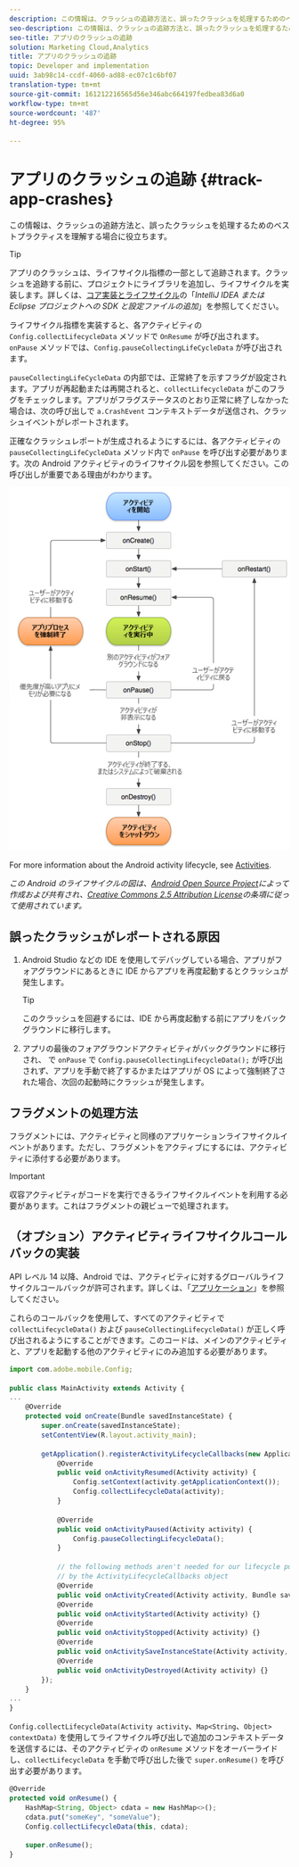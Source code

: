 ```yaml
---
description: この情報は、クラッシュの追跡方法と、誤ったクラッシュを処理するためのベストプラクティスを理解する場合に役立ちます。
seo-description: この情報は、クラッシュの追跡方法と、誤ったクラッシュを処理するためのベストプラクティスを理解する場合に役立ちます。
seo-title: アプリのクラッシュの追跡
solution: Marketing Cloud,Analytics
title: アプリのクラッシュの追跡
topic: Developer and implementation
uuid: 3ab98c14-ccdf-4060-ad88-ec07c1c6bf07
translation-type: tm+mt
source-git-commit: 161212216565d56e346abc664197fedbea83d6a0
workflow-type: tm+mt
source-wordcount: '487'
ht-degree: 95%

---
```



# アプリのクラッシュの追跡 {#track-app-crashes}

この情報は、クラッシュの追跡方法と、誤ったクラッシュを処理するためのベストプラクティスを理解する場合に役立ちます。

>[!TIP]
>
>アプリのクラッシュは、ライフサイクル指標の一部として追跡されます。クラッシュを追跡する前に、プロジェクトにライブラリを追加し、ライフサイクルを実装します。詳しくは、[コア実装とライフサイクル](/help/android/getting-started/dev-qs.md)の「*IntelliJ IDEA または Eclipse プロジェクトへの SDK と設定ファイルの追加*」を参照してください。

ライフサイクル指標を実装すると、各アクティビティの `Config.collectLifecycleData` メソッドで `OnResume` が呼び出されます。`onPause` メソッドでは、`Config.pauseCollectingLifeCycleData` が呼び出されます。

`pauseCollectingLifeCycleData` の内部では、正常終了を示すフラグが設定されます。アプリが再起動または再開されると、`collectLifecycleData` がこのフラグをチェックします。アプリがフラグステータスのとおり正常に終了しなかった場合は、次の呼び出しで `a.CrashEvent` コンテキストデータが送信され、クラッシュイベントがレポートされます。

正確なクラッシュレポートが生成されるようにするには、各アクティビティの `pauseCollectingLifeCycleData` メソッド内で `onPause` を呼び出す必要があります。次の Android アクティビティのライフサイクル図を参照してください。この呼び出しが重要である理由がわかります。

![](assets/android-lifecycle.png)

For more information about the Android activity lifecycle, see [Activities](https://developer.android.com/guide/components/activities.html).

*この Android のライフサイクルの図は、[Android Open Source Project](https://source.android.com/)によって作成および共有され、[Creative Commons 2.5 Attribution License](https://creativecommons.org/licenses/by/2.5/)の条項に従って使用されています。*

## 誤ったクラッシュがレポートされる原因

1. Android Studio などの IDE を使用してデバッグしている場合、アプリがフォアグラウンドにあるときに IDE からアプリを再度起動するとクラッシュが発生します。

   >[!TIP]
   >
   >このクラッシュを回避するには、IDE から再度起動する前にアプリをバックグラウンドに移行します。

1. アプリの最後のフォアグラウンドアクティビティがバックグラウンドに移行され、 で `onPause` で `Config.pauseCollectingLifecycleData();` が呼び出されず、アプリを手動で終了するかまたはアプリが OS によって強制終了された場合、次回の起動時にクラッシュが発生します。

## フラグメントの処理方法

フラグメントには、アクティビティと同様のアプリケーションライフサイクルイベントがあります。ただし、フラグメントをアクティブにするには、アクティビティに添付する必要があります。

>[!IMPORTANT]
>
>収容アクティビティがコードを実行できるライフサイクルイベントを利用する必要があります。これはフラグメントの親ビューで処理されます。

## （オプション）アクティビティライフサイクルコールバックの実装

API レベル 14 以降、Android では、アクティビティに対するグローバルライフサイクルコールバックが許可されます。詳しくは、「[アプリケーション](https://developer.android.com/reference/android/app/Application)」を参照してください。

これらのコールバックを使用して、すべてのアクティビティで `collectLifecycleData()` および `pauseCollectingLifecycleData()` が正しく呼び出されるようにすることができます。このコードは、メインのアクティビティと、アプリを起動する他のアクティビティにのみ追加する必要があります。

```js
import com.adobe.mobile.Config; 
  
public class MainActivity extends Activity { 
... 
    @Override 
    protected void onCreate(Bundle savedInstanceState) { 
        super.onCreate(savedInstanceState); 
        setContentView(R.layout.activity_main); 
  
        getApplication().registerActivityLifecycleCallbacks(new Application.ActivityLifecycleCallbacks() { 
            @Override 
            public void onActivityResumed(Activity activity) { 
                Config.setContext(activity.getApplicationContext()); 
                Config.collectLifecycleData(activity); 
            } 
  
            @Override 
            public void onActivityPaused(Activity activity) {     
                Config.pauseCollectingLifecycleData(); 
            } 
    
            // the following methods aren't needed for our lifecycle purposes, but are required to be implemented 
            // by the ActivityLifecycleCallbacks object 
            @Override 
            public void onActivityCreated(Activity activity, Bundle savedInstanceState) {} 
            @Override 
            public void onActivityStarted(Activity activity) {} 
            @Override 
            public void onActivityStopped(Activity activity) {} 
            @Override 
            public void onActivitySaveInstanceState(Activity activity, Bundle outState) {} 
            @Override 
            public void onActivityDestroyed(Activity activity) {} 
        }); 
    } 
... 
}
```

`Config.collectLifecycleData(Activity activity`、`Map<String`、`Object> contextData)` を使用してライフサイクル呼び出しで追加のコンテキストデータを送信するには、そのアクティビティの `onResume` メソッドをオーバーライドし、`collectLifecycleData` を手動で呼び出した後で `super.onResume()` を呼び出す必要があります。

```js
@Override 
protected void onResume() { 
    HashMap<String, Object> cdata = new HashMap<>(); 
    cdata.put("someKey", "someValue"); 
    Config.collectLifecycleData(this, cdata); 
  
    super.onResume(); 
}
```

